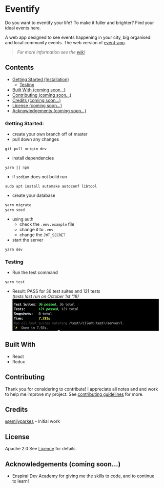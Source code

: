 # Eventify
Do you want to eventify your life? To make it fuller and brighter? Find your ideal events here.  

A web app designed to see events happening in your city, big organised and local community events.
The web version of [event-app](https://github.com/emilyparkes/event-app).

>_For more information see the [wiki](https://github.com/emilyparkes/event-web/wiki)_


## Contents
- [Getting Started (Installation)](#getting-started)
  - [Testing](#testing)
- [Built With (coming soon...)](#built-with)
- [Contributing (coming soon...)](#contributing)
- [Credits (coming soon...)](#credits)
- [License (coming soon...)](#license)
- [Acknowledgements (coming soon...)](#acknowledgements)


### Getting Started:
- create your own branch off of master
- pull down any changes
```shell
git pull origin dev
```
- install dependencies
```shell
yarn || npm
```
  - if `sodium` does not build run 
  ```shell
  sudo apt install automake autoconf libtool
  ```
- create your database
```shell
yarn migrate
yarn seed
```
- using auth
  - check the `.env.example` file
  - change it to `.env`
  - change the `JWT_SECRET`
- start the server
```shell
yarn dev
```

### Testing  
- Run the test command
```shell
yarn test
```
- Result: PASS for 36 test suites and 121 tests  
_(tests last run on October 1st '18)_  
![](server/public/images-github/tests.png)

## Built With 
- React
- Redux

## Contributing
Thank you for considering to contribute! I appreciate all notes and and work to help me improve my project.
See [contributing guidelines]() for more.

## Credits
[@emilyparkes](https://github.com/emilyparkes) - Initial work

## License 
Apache 2.0
See [Licence]() for details.

## Acknowledgements (coming soon...)  
 - Enspiral Dev Academy for giving me the skills to code, and to continue to learn!



